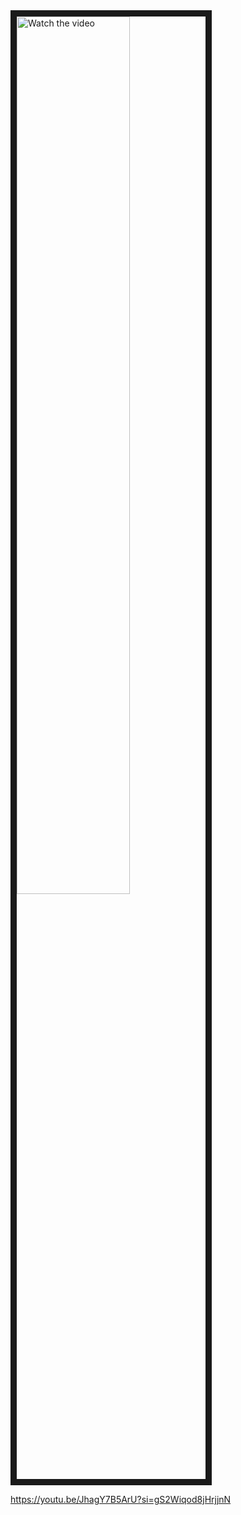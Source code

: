 
<a href="http://www.youtube.com/watch?feature=player_embedded&v=gS2Wiqod8jHrjjnN" target="_blank">
 <img src="http://img.youtube.com/vi/gS2Wiqod8jHrjjnN/mqdefault.jpg" alt="Watch the video" width="60%" border="10" />

 

https://youtu.be/JhagY7B5ArU?si=gS2Wiqod8jHrjjnN
